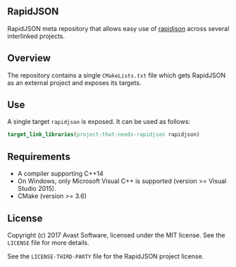 ## RapidJSON

RapidJSON meta repository that allows easy use of [rapidjson](https://github.com/Tencent/rapidjson) across several interlinked projects.

## Overview

The repository contains a single `CMakeLists.txt` file which gets RapidJSON as an external project and exposes its targets.

## Use

A single target `rapidjson` is exposed. It can be used as follows:
```cmake
target_link_libraries(project-that-needs-rapidjson rapidjson)
```

## Requirements

* A compiler supporting C++14
 * On Windows, only Microsoft Visual C++ is supported (version >= Visual Studio 2015).
* CMake (version >= 3.6)

## License

Copyright (c) 2017 Avast Software, licensed under the MIT license. See the `LICENSE` file for more details.

See the `LICENSE-THIRD-PARTY` file for the RapidJSON project license.
